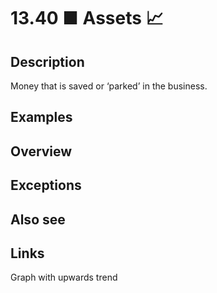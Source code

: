 # 13.40 ■ Assets 📈

## Description

Money that is saved or ‘parked’ in the business.

## Examples

## Overview

## Exceptions

## Also see

## Links

Graph with upwards trend
